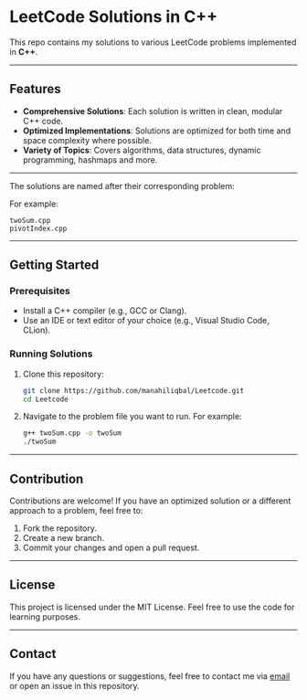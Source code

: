 # LeetCode Solutions in C++

This repo contains my solutions to various LeetCode problems implemented in **C++**. 

---

## Features

- **Comprehensive Solutions**: Each solution is written in clean, modular C++ code.
- **Optimized Implementations**: Solutions are optimized for both time and space complexity where possible.
- **Variety of Topics**: Covers algorithms, data structures, dynamic programming, hashmaps and more.

---

The solutions are named after their corresponding problem:

For example:
```
twoSum.cpp
pivotIndex.cpp

```

---

## Getting Started

### Prerequisites

- Install a C++ compiler (e.g., GCC or Clang).
- Use an IDE or text editor of your choice (e.g., Visual Studio Code, CLion).

### Running Solutions

1. Clone this repository:
   ```bash
   git clone https://github.com/manahiliqbal/Leetcode.git
   cd Leetcode
   ```
2. Navigate to the problem file you want to run. For example:
   ```bash
   g++ twoSum.cpp -o twoSum
   ./twoSum
   ```

---

## Contribution

Contributions are welcome! If you have an optimized solution or a different approach to a problem, feel free to:

1. Fork the repository.
2. Create a new branch.
3. Commit your changes and open a pull request.

---

## License

This project is licensed under the MIT License. Feel free to use the code for learning purposes.

---

## Contact

If you have any questions or suggestions, feel free to contact me via [email](mailto:manahiliqbal0511@gmail.com) or open an issue in this repository.



